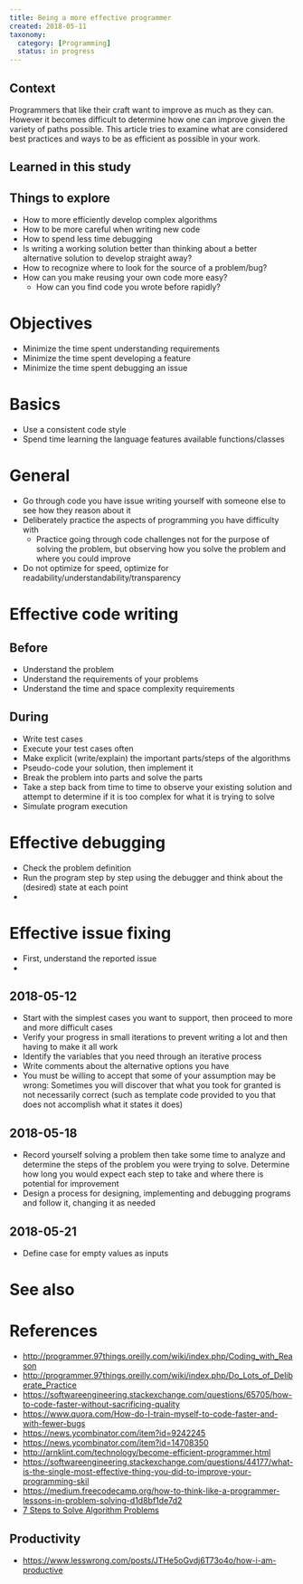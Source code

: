 ```yaml
---
title: Being a more effective programmer
created: 2018-05-11
taxonomy:
  category: [Programming]
  status: in progress
---
```


## Context
Programmers that like their craft want to improve as much as they can. However it becomes difficult to determine how one can improve given the variety of paths possible. This article tries to examine what are considered best practices and ways to be as efficient as possible in your work.

## Learned in this study

## Things to explore
* How to more efficiently develop complex algorithms
* How to be more careful when writing new code
* How to spend less time debugging
* Is writing a working solution better than thinking about a better alternative solution to develop straight away?
* How to recognize where to look for the source of a problem/bug?
* How can you make reusing your own code more easy?
	* How can you find code you wrote before rapidly?

# Objectives
* Minimize the time spent understanding requirements
* Minimize the time spent developing a feature
* Minimize the time spent debugging an issue

# Basics
* Use a consistent code style
* Spend time learning the language features available functions/classes

# General
* Go through code you have issue writing yourself with someone else to see how they reason about it
* Deliberately practice the aspects of programming you have difficulty with
	* Practice going through code challenges not for the purpose of solving the problem, but observing how you solve the problem and where you could improve
* Do not optimize for speed, optimize for readability/understandability/transparency

# Effective code writing
## Before
* Understand the problem
* Understand the requirements of your problems
* Understand the time and space complexity requirements

## During
* Write test cases
* Execute your test cases often
* Make explicit (write/explain) the important parts/steps of the algorithms
* Pseudo-code your solution, then implement it
* Break the problem into parts and solve the parts
* Take a step back from time to time to observe your existing solution and attempt to determine if it is too complex for what it is trying to solve
* Simulate program execution

# Effective debugging
* Check the problem definition
* Run the program step by step using the debugger and think about the (desired) state at each point
* <tbc></tbc>

# Effective issue fixing
* First, understand the reported issue
* <tbc></tbc>

## 2018-05-12
* Start with the simplest cases you want to support, then proceed to more and more difficult cases
* Verify your progress in small iterations to prevent writing a lot and then having to make it all work
* Identify the variables that you need through an iterative process
* Write comments about the alternative options you have
* You must be willing to accept that some of your assumption may be wrong: Sometimes you will discover that what you took for granted is not necessarily correct (such as template code provided to you that does not accomplish what it states it does)

## 2018-05-18
* Record yourself solving a problem then take some time to analyze and determine the steps of the problem you were trying to solve. Determine how long you would expect each step to take and where there is potential for improvement
* Design a process for designing, implementing and debugging programs and follow it, changing it as needed

## 2018-05-21
* Define case for empty values as inputs

# See also

# References
* http://programmer.97things.oreilly.com/wiki/index.php/Coding_with_Reason
* http://programmer.97things.oreilly.com/wiki/index.php/Do_Lots_of_Deliberate_Practice
* https://softwareengineering.stackexchange.com/questions/65705/how-to-code-faster-without-sacrificing-quality
* https://www.quora.com/How-do-I-train-myself-to-code-faster-and-with-fewer-bugs
* https://news.ycombinator.com/item?id=9242245
* https://news.ycombinator.com/item?id=14708350
* http://arnklint.com/technology/become-efficient-programmer.html
* https://softwareengineering.stackexchange.com/questions/44177/what-is-the-single-most-effective-thing-you-did-to-improve-your-programming-skil
* https://medium.freecodecamp.org/how-to-think-like-a-programmer-lessons-in-problem-solving-d1d8bf1de7d2
* [7 Steps to Solve Algorithm Problems](https://youtu.be/GKgAVjJxh9w)

## Productivity
* https://www.lesswrong.com/posts/JTHe5oGvdj6T73o4o/how-i-am-productive

